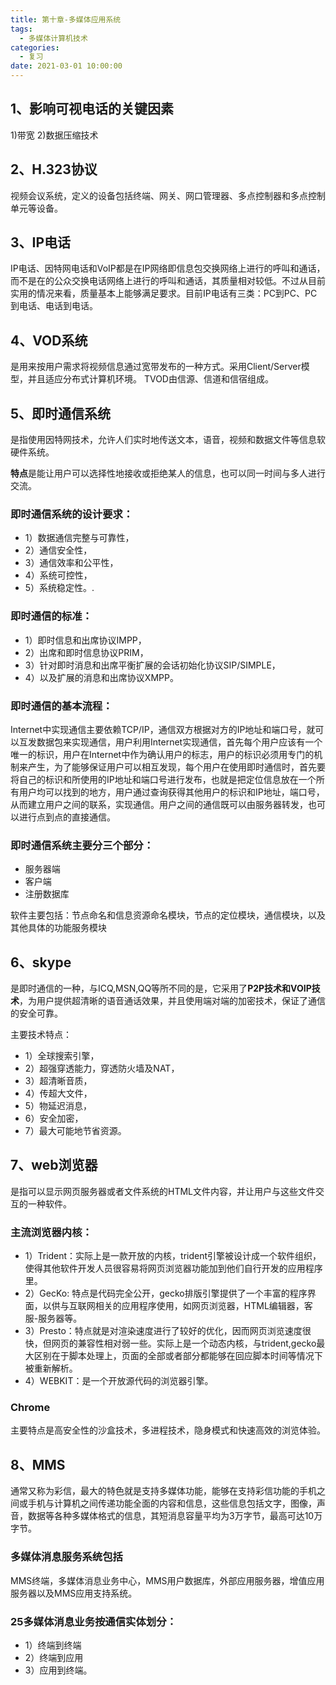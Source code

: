 ```yaml
---
title: 第十章-多媒体应用系统
tags:
  - 多媒体计算机技术
categories:
  - 复习
date: 2021-03-01 10:00:00
---
```

## 1、影响可视电话的关键因素
1)带宽
2)数据压缩技术

## 2、H.323协议
视频会议系统，定义的设备包括终端、网关、网口管理器、多点控制器和多点控制单元等设备。

## 3、IP电话
IP电话、因特网电话和VoIP都是在IP网络即信息包交换网络上进行的呼叫和通话，而不是在的公众交换电话网络上进行的呼叫和通话，其质量相对较低。不过从目前实用的情况来看，质量基本上能够满足要求。目前IP电话有三类：PC到PC、PC到电话、电话到电话。

## 4、VOD系统
是用来按用户需求将视频信息通过宽带发布的一种方式。采用Client/Server模型，并且适应分布式计算机环境。
TVOD由信源、信道和信宿组成。

## 5、即时通信系统
是指使用因特网技术，允许人们实时地传送文本，语音，视频和数据文件等信息软硬件系统。

**特点**是能让用户可以选择性地接收或拒绝某人的信息，也可以同一时间与多人进行交流。

### 即时通信系统的设计要求：
- 1）数据通信完整与可靠性，
- 2）通信安全性，
- 3）通信效率和公平性，
- 4）系统可控性，
- 5）系统稳定性。.

### 即时通信的标准：
- 1）即时信息和出席协议IMPP，
- 2）出席和即时信息协议PRIM，
- 3）针对即时消息和出席平衡扩展的会话初始化协议SIP/SIMPLE，
- 4）以及扩展的消息和出席协议XMPP。

### 即时通信的基本流程：  
Internet中实现通信主要依赖TCP/IP，通信双方根据对方的IP地址和端口号，就可以互发数据包来实现通信，用户利用Internet实现通信，首先每个用户应该有一个唯一的标识，用户在Internet中作为确认用户的标志，用户的标识必须用专门的机制来产生，为了能够保证用户可以相互发现，每个用户在使用即时通信时，首先要将自己的标识和所使用的IP地址和端口号进行发布，也就是把定位信息放在一个所有用户均可以找到的地方，用户通过查询获得其他用户的标识和IP地址，端口号，从而建立用户之间的联系，实现通信。用户之间的通信既可以由服务器转发，也可以进行点到点的直接通信。

### 即时通信系统主要分三个部分：
- 服务器端
- 客户端
- 注册数据库

软件主要包括：节点命名和信息资源命名模块，节点的定位模块，通信模块，以及其他具体的功能服务模块

## 6、skype
是即时通信的一种，与ICQ,MSN,QQ等所不同的是，它采用了**P2P技术和VOIP技术**，为用户提供超清晰的语音通话效果，并且使用端对端的加密技术，保证了通信的安全可靠。

主要技术特点：
- 1）全球搜索引擎，
- 2）超强穿透能力，穿透防火墙及NAT，
- 3）超清晰音质，
- 4）传超大文件，
- 5）物延迟消息，
- 6）安全加密，
- 7）最大可能地节省资源。

## 7、web浏览器
是指可以显示网页服务器或者文件系统的HTML文件内容，并让用户与这些文件交互的一种软件。

### 主流浏览器内核：
- 1）Trident：实际上是一款开放的内核，trident引擎被设计成一个软件组织，使得其他软件开发人员很容易将网页浏览器功能加到他们自行开发的应用程序里。
- 2）GecKo: 特点是代码完全公开，gecko排版引擎提供了一个丰富的程序界面，以供与互联网相关的应用程序使用，如网页浏览器，HTML编辑器，客服-服务器等。
- 3）Presto：特点就是对渲染速度进行了较好的优化，因而网页浏览速度很快，但网页的兼容性相对弱一些。实际上是一个动态内核，与trident,gecko最大区别在于脚本处理上，页面的全部或者部分都能够在回应脚本时间等情况下被重新解析。
- 4）WEBKIT：是一个开放源代码的浏览器引擎。

### Chrome
主要特点是高安全性的沙盒技术，多进程技术，隐身模式和快速高效的浏览体验。

## 8、MMS
通常又称为彩信，最大的特色就是支持多媒体功能，能够在支持彩信功能的手机之间或手机与计算机之间传递功能全面的内容和信息，这些信息包括文字，图像，声音，数据等各种多媒体格式的信息，其短消息容量平均为3万字节，最高可达10万字节。

### 多媒体消息服务系统包括
MMS终端，多媒体消息业务中心，MMS用户数据库，外部应用服务器，增值应用服务器以及MMS应用支持系统。
### 25多媒体消息业务按通信实体划分：
- 1）终端到终端
- 2）终端到应用
- 3）应用到终端。
